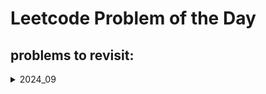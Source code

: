 # Leetcode Problem of the Day

## problems to revisit:

<details>
<summary>2024_09</summary>

|date|problem|link|revisited|
|:--:|:-----:|:--:|:-------:|
|28|641|[Design Circular Deque](https://leetcode.com/problems/design-circular-deque/)| - [x] |
</details>